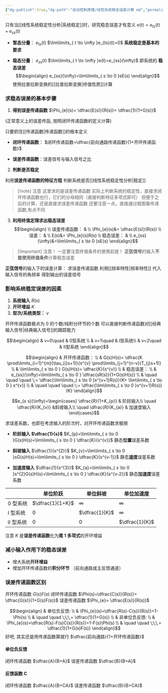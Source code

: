 ```yaml
---
{"dg-publish":true,"dg-path":"自动控制原理/线性系统稳态误差计算 md","permalink":"/自动控制原理/线性系统稳态误差计算 md/","dgPassFrontmatter":true,"noteIcon":"","created":"2024-04-16T13:01:27.305+08:00","updated":"2025-03-03T12:08:57.214+08:00"}
---
```



只有当[[线性系统稳定性分析\|系统稳定]]时，研究稳态误差才有意义
$e(t)=e_{ts}(t)+e_{ss}(t)$
- **暂态分量**： $e_{ts}(t)$   $\lim\limits_{ t \to \infty }e_{ts}(t)=0$
	**系统稳定是基本的要求**

- **稳态分量**： $e_{ss}(t)$  $\lim\limits_{ t \to \infty }e(t)=e_{ss}(\infty)$
	即系统的 **稳态误差**
$$\begin{align}
e_{ss}(\infty)=\lim\limits_{ s \to 0 }sE(s) 
\end{align}$$
使用拉普拉斯变换的[[拉普拉斯变换\|终值性质]]计算

### 求稳态误差的基本步骤

1. **得到误差传递函数**
$\Phi_{e}(s)= \dfrac{E(s)}{R(s)}= \dfrac{1}{1+G(s)}$

(正常意义上的误差传函, 按照闭环传递函数的定义计算)

只要抓住[[传递函数\|传递函数]]的根本定义
- **闭环传递函数**：
	$闭环传递函数=\dfrac{前向通路传递函数}{1+开环传递函数}$ 

- **误差传递函数**：误差信号与输入信号之比


2. **判断是否稳定**

利用**误差传递函数的特征方程**
判断系统是否[[线性系统稳定性分析\|稳定]]

>[!note]  注意
>这里求的是误差传递函数
>实际上判断系统的稳定性，直接求闭环传递函数也行，它们的分母相同（直接判断特征多项式即可）
>但便于之后的计算，还是直接求误差传递函数
>还要注意一点，直接通过框图看传递函数,有点不同


3. **利用终值定理求出稳态误差**
$$\begin{align}   \\
误差传递函数： &  \\
\Phi_{e}(s)&= \dfrac{E(s)}{R(s)} \\
误差： &  \\
E(s)&= \Phi_{e}(s)R(s) \\ 
稳态误差： &  \\
e_{ss}(\infty)&=\lim\limits_{ s \to 0 }sE(s) 
\end{align}$$

>[!important]  注意！
> 一定要注意终值条件的使用前提！
> **正弦信号**的输入**不能使用终值条件**计算稳态误差
>

**正弦信号**的输入下的误差计算：
	求误差传递函数
	利用[[频率特性\|频率特性]]
	代入输入信号的角频率
	得到输出的误差信号

### 影响系统稳定误差的因素
1. **系统输入**  $R(s)$
2. **开环增益**  $K$
3. **型次/系统类型：**  $v$

开环传递函数极点为 0 的个数/纯积分环节的个数
可以直接判断传递函数对[[经典输入信号\|经典输入信号]]的跟踪能力

$$\begin{align}
 & v=0\quad  & 0型系统 \\
 & v=1\quad   & I型系统\\
 & v=2\quad  & II型系统
\end{align}$$

$$\begin{align} 
 & 开环传递函数： \\
 & G(s)H(s)= \dfrac{K \prod\limits_{i=1}^{m}(\tau_{i}s+1)}{s^{v} \prod\limits_{j=1}^{n-v}(T_{j}s+1)} \\
 & \lim\limits_{ s \to 0 } G(s)H(s)= \dfrac{K}{s^{v}} \\
 & 稳态误差： \\
 & e_{ss}(\infty)=\lim\limits_{ s \to 0 } \dfrac{sR(s)}{1+G(s)H(s)} \\
 &  \quad \quad \quad \;=  \dfrac{\lim\limits_{ s \to 0 }s^{v+1}R(s)}{K+ \lim\limits_{ s \to 0 } s^{v}} \\
&  \quad \quad \quad \;=  \dfrac{\lim\limits_{ s \to 0 }s^{v+1}R(s)}{K}  
\end{align}$$

$$e_{s s}(\infty)=\begin{cases}
\dfrac{R}{1+K_{p}}  & 阶跃输入\\
\quad \dfrac{R}{K_{v}} &斜坡输入\\
\quad \dfrac{R}{K_{a}} & 加速度输入
\end{cases}$$

求误差系数，也即在考虑输入的阶次时，对开环传递函数求极限

- **阶跃输入 $\dfrac{1}{s}$**
 $K_{p}=\lim\limits_{ s \to 0 }G(s)H(s)=\lim\limits_{ s \to 0 } \dfrac{K}{s^{v}}$   静态**位置**误差系数   

- **斜坡输入** $\dfrac{1}{s^{2}}$
$K_{v}=\lim\limits_{ s \to 0 }sG(s)H(s)=\lim\limits_{ s \to 0 } \dfrac{K}{s^{v-1}}$ 静态**速度**误差系数

- **加速度输入**  $\dfrac{1}{s^{3}}$
$K_{a}=\lim\limits_{ s \to 0 }s^{2}G(s)H(s)=\lim\limits_{ s \to 0 } \dfrac{K}{s^{v-2}}$ 静态**加速度**误差系数   


|        | 单位阶跃             | 单位斜坡           | 单位加速度          |
| ------ | ---------------- | -------------- | -------------- |
| 0 型系统  | $\dfrac{1}{1+K}$ | $\infty$       | $\infty$       |
| I 型系统  | 0                | $\dfrac{1}{K}$ | $\infty$       |
| II 型系统 | 0                | 0              | $\dfrac{1}{K}$ |

注意 $K$ 是**误差传递函数**化为**尾 1 多项式**的开环增益

### 减小输入作用下的稳态误差
- 增大系统**开环增益**
- 增加开环传递函数的**积分环节**
	（前向通路或主反馈通道）

### 误差传递函数区别
开环传递函数 $G(s)F(s)$
闭环传递函数 $\Phi(s)=\dfrac{C(s)}{R(s)}=  \dfrac{G(s)}{1+G(s)F(s)}$
误差传递函数 $\Phi_{e}= \dfrac{E(s)}{R(s)}$


$$\begin{align}
 & 单位负反馈: \\
 & \Phi_{e}(s)=\dfrac{R(s)-C(s)}{R(s)}=1-\Phi(s) \\ 
& \quad \quad \;\;\,= \dfrac{1}{1+G(s)} \\
 & 非单位负反馈: \\
 & \Phi_{e}(s)=\dfrac{R(s)-F(s)C(s)}{R(s)}=1-F(s)\Phi(s) \\
 & \quad \quad \;\;\,= \dfrac{1}{1+G(s)F(s)}
\end{align}$$
好吧, 其实还是用传递函数算就行
$\dfrac{前向通路}{1+开环传递函数}$

#### 单位负反馈
闭环传递函数 $\dfrac{A}{B+A}$
误差传递函数 $\dfrac{B}{B+A}$
#### 反馈函数 C
闭环传递函数 $\dfrac{A}{B+CA}$
误差传递函数 $\dfrac{B}{B+CA}$


